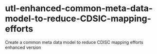 # utl-enhanced-common-meta-data-model-to-reduce-CDSIC-mapping-efforts
Create a common meta data model to reduce CDISC mapping efforts enhanced version
